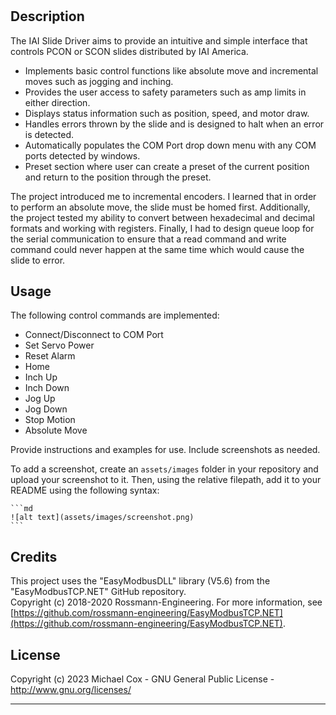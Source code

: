 # <IAI-Slide-Driver>

## Description

The IAI Slide Driver aims to provide an intuitive and simple interface that controls PCON or SCON slides distributed by IAI America.
- Implements basic control functions like absolute move and incremental moves such as jogging and inching.
- Provides the user access to safety parameters such as amp limits in either direction.
- Displays status information such as position, speed, and motor draw.
- Handles errors thrown by the slide and is designed to halt when an error is detected.
- Automatically populates the COM Port drop down menu with any COM ports detected by windows.
- Preset section where user can create a preset of the current position and return to the position through the preset.

The project introduced me to incremental encoders. I learned that in order to perform an absolute move, the slide must be homed first.
Additionally, the project tested my ability to convert between hexadecimal and decimal formats and working with registers.
Finally, I had to design queue loop for the serial communication to ensure that a read command and write command could never happen at the same time which would cause the slide to error.

## Usage

The following control commands are implemented:
- Connect/Disconnect to COM Port
- Set Servo Power
- Reset Alarm
- Home
- Inch Up
- Inch Down
- Jog Up
- Jog Down
- Stop Motion
- Absolute Move
    
Provide instructions and examples for use. Include screenshots as needed.

To add a screenshot, create an `assets/images` folder in your repository and upload your screenshot to it. Then, using the relative filepath, add it to your README using the following syntax:

    ```md
    ![alt text](assets/images/screenshot.png)
    ```

## Credits

This project uses the "EasyModbusDLL" library (V5.6) from the "EasyModbusTCP.NET" GitHub repository.\
Copyright (c) 2018-2020 Rossmann-Engineering. For more information, see [https://github.com/rossmann-engineering/EasyModbusTCP.NET](https://github.com/rossmann-engineering/EasyModbusTCP.NET).


## License

Copyright (c) 2023 Michael Cox - GNU General Public License - http://www.gnu.org/licenses/


---
